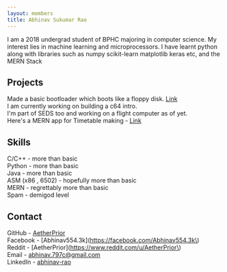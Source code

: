 ```yaml
---
layout: members
title: Abhinav Sukumar Rao
---
```


I am a 2018 undergrad student of BPHC majoring in computer science. My interest lies in machine learning and microprocessors. I have learnt python along with libraries such as numpy scikit-learn matplotlib keras etc, and the MERN Stack  

Projects
--------

Made a basic bootloader which boots like a floppy disk. [Link](github.com/AetherPrior/basic_bootloader)  
I am currently working on building a c64 intro.  
I'm part of SEDS too and working on a flight computer as of yet.  
Here's a MERN app for Timetable making - [Link](github.com/crux-bphc/Chronofactorem)  

Skills
------

C/C++ - more than basic  
Python - more than basic  
Java - more than basic  
ASM (x86 , 6502) - hopefully more than basic  
MERN - regrettably more than basic  
Spam - demigod level  

Contact
-------

GitHub - [AetherPrior](https://www.github.com/AetherPrior\])  
Facebook - [Abhinav554.3k](https://facebook.com/Abhinav554.3k\)  
Reddit - [AetherPrior](https://www.reddit.com/u/AetherPrior\)  
Email - <abhinav.797c@gmail.com>  
LinkedIn - [abhinav-rao](https://linkedIn.com/in/abhinav-rao)  
